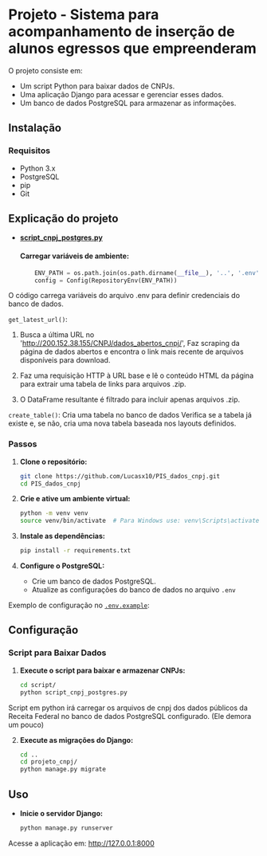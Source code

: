 # Projeto - Sistema para acompanhamento de inserção de alunos egressos que empreenderam

O projeto consiste em:
- Um script Python para baixar dados de CNPJs.
- Uma aplicação Django para acessar e gerenciar esses dados.
- Um banco de dados PostgreSQL para armazenar as informações.

## Instalação

### Requisitos

- Python 3.x
- PostgreSQL
- pip
- Git

## Explicação do projeto
- **[script_cnpj_postgres.py](https://github.com/Lucasx10/PIS_dados_cnpj/blob/main/script/script_cnpj_postgres.py)**

    #### Carregar variáveis de ambiente:

    ```python
        ENV_PATH = os.path.join(os.path.dirname(__file__), '..', '.env')
        config = Config(RepositoryEnv(ENV_PATH))
    ```
O código carrega variáveis do arquivo .env para definir credenciais do banco de dados.


`get_latest_url()`: 
1. Busca a última URL no 'http://200.152.38.155/CNPJ/dados_abertos_cnpj/', Faz scraping da página de dados abertos e encontra o link mais recente de arquivos disponíveis para download.

2. Faz uma requisição HTTP à URL base e lê o conteúdo HTML da página para extrair uma tabela de links para arquivos .zip.

3. O DataFrame resultante é filtrado para incluir apenas arquivos .zip.

`create_table()`: Cria uma tabela no banco de dados
Verifica se a tabela já existe e, se não, cria uma nova tabela baseada nos layouts definidos.

### Passos

1. **Clone o repositório:**

   ```bash
   git clone https://github.com/Lucasx10/PIS_dados_cnpj.git
   cd PIS_dados_cnpj
    ```
2. **Crie e ative um ambiente virtual:**


    ```bash
    python -m venv venv
    source venv/bin/activate  # Para Windows use: venv\Scripts\activate
    ```
3. **Instale as dependências:**

    ```bash
    pip install -r requirements.txt
    ```
4. **Configure o PostgreSQL:**

    - Crie um banco de dados PostgreSQL.
    - Atualize as configurações do banco de dados no arquivo `.env`

Exemplo de configuração no [`.env.example`](https://github.com/Lucasx10/PIS_dados_cnpj/blob/main/.env.example):


## Configuração

### Script para Baixar Dados

1. **Execute o script para baixar e armazenar CNPJs:**

    ```bash
    cd script/
    python script_cnpj_postgres.py
    ```

Script em python irá carregar os arquivos de cnpj dos dados públicos da Receita Federal no banco de dados PostgreSQL configurado. (Ele demora um pouco)

2. **Execute as migrações do Django:**

    ```bash
    cd ..
    cd projeto_cnpj/
    python manage.py migrate
    ```

## Uso

- **Inicie o servidor Django:**
    
    ```bash
    python manage.py runserver
    ```

Acesse a aplicação em: http://127.0.0.1:8000
